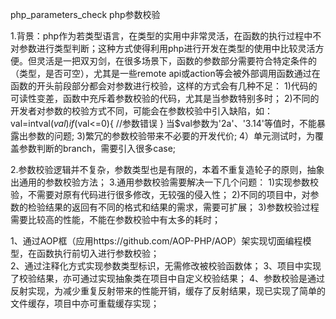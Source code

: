 php_parameters_check php参数校验

1.背景：php作为若类型语言，在类型的实用中非常灵活，在函数的执行过程中不对参数进行类型判断；这种方式使得利用php进行开发在类型的使用中比较灵活方便。但灵活是一把双刃剑，在很多场景下，函数的参数部分需要符合特定条件的（类型，是否可空），尤其是一些remote api或action等会被外部调用函数通过在函数的开头前段部分都会对参数进行校验，这样的方式会有几种不足：
    1)代码的可读性变差，函数中充斥着参数校验的代码，尤其是当参数特别多时；
    2)不同的开发者对参数的校验方式不同，可能会在参数校验中引入缺陷，如：
        val=intval($val)
        if($val<=0){
        //参数错误
        }
      当$val参数为'2a'、'3.14'等值时，不能暴露出参数的问题;
    3)繁冗的参数校验带来不必要的开发代价;
    4）单元测试时，为覆盖参数判断的branch，需要引入很多case;

2.参数校验逻辑并不复杂，参数类型也是有限的，本着不重复造轮子的原则，抽象出通用的参数校验方法；
3.通用参数校验需要解决一下几个问题：
    1)实现参数校验，不需要对原有代码进行很多修改，无较强的侵入性；
    2)不同的项目中，对参数的检验结果的返回有不同的格式和结果的需求，需要可扩展；
    3)参数校验过程需要比较高的性能，不能在参数校验中有太多的耗时；

1、通过AOP框（应用https://github.com/AOP-PHP/AOP）架实现切面编程模型，在函数执行前切入进行参数校验；<br>
2、通过注释化方式实现参数类型标识，无需修改被校验函数体；
3、项目中实现了校验结果，亦可通过实现抽象类在项目中自定义校验结果；
4、参数校验是通过反射实现，为减少重复反射带来的性能开销，缓存了反射结果，现已实现了简单的文件缓存，项目中亦可重载缓存实现；
